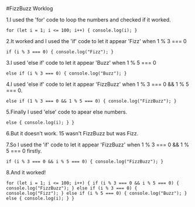 #FizzBuzz Worklog

1.I used the 'for' code to loop the numbers and checked if it worked.

`
for (let i = 1; i <= 100; i++) {
    console.log(i);
    }
	`

2.It worked and I used the 'if' code to let it appear 'Fizz' when 1 % 3 === 0

`
  if (i % 3 === 0) {
    console.log("Fizz");
    }
	`
	
3.I used 'else if' code to let it appear 'Buzz' when 1 % 5 === 0

`
  else if (i % 3 === 0) {
    console.log("Buzz");
    }
	`

4.I used 'else if' code to let it appear 'FizzBuzz' when 1 % 3 === 0 && 1 % 5 === 0.


`
  else if (1 % 3 === 0 && 1 % 5 === 0) {
    console.log("FizzBuzz");
    }
	`
	
5.Finally I used 'else' code to apear else numbers.

`
  else {
    console.log(i);
    }
  }
  `
  
6.But it doesn't work. 15 wasn't FizzBuzz but was Fizz.
  
7.So I used the 'if' code to let it appear 'FizzBuzz' when 1 % 3 === 0 && 1 % 5 === 0 firstly.
  
  `
  if (i % 3 === 0 && i % 5 === 0) {
    console.log("FizzBuzz");
    }
`

8.And it worked!

`
for (let i = 1; i <= 100; i++) {
  if (i % 3 === 0 && i % 5 === 0) {
    console.log("FizzBuzz");
    }
  else if (i % 3 === 0) {
    console.log("Fizz");
    }
  else if (i % 5 === 0) {
    console.log("Buzz");
    }
  else {
    console.log(i);
    }
  }
`